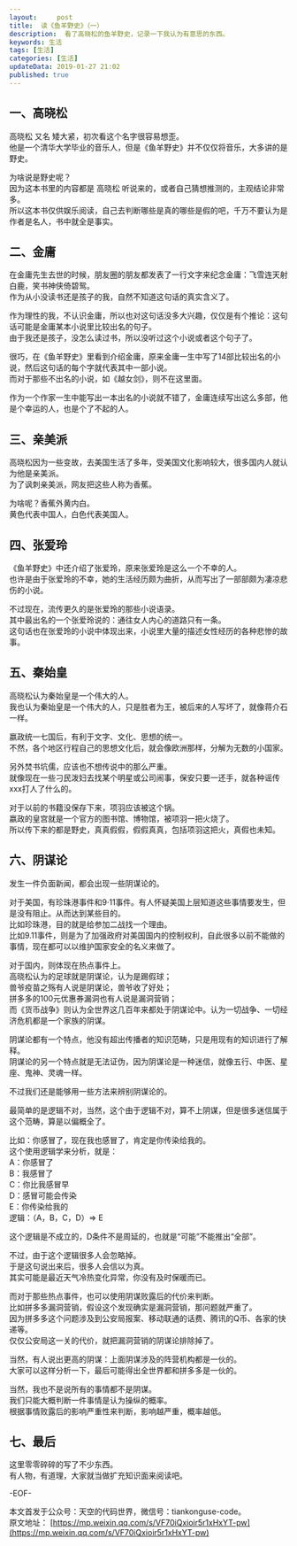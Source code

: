 ```yaml
---   
layout:     post  
title:  读《鱼羊野史》（一） 
description:  看了高晓松的鱼羊野史，记录一下我认为有意思的东西。  
keywords: 生活  
tags: [生活]    
categories: [生活]  
updateData: 2019-01-27 21:02 
published: true   
---  
```



## 一、高晓松


高晓松 又名 矮大紧，初次看这个名字很容易想歪。  
他是一个清华大学毕业的音乐人，但是《鱼羊野史》并不仅仅将音乐，大多讲的是野史。  


为啥说是野史呢？  
因为这本书里的内容都是 高晓松 听说来的，或者自己猜想推测的，主观结论非常多。  
所以这本书仅供娱乐阅读，自己去判断哪些是真的哪些是假的吧，千万不要认为是作者是名人，书中就全是事实。  


## 二、金庸  


在金庸先生去世的时候，朋友圈的朋友都发表了一行文字来纪念金庸：飞雪连天射白鹿，笑书神侠倚碧鸳。  
作为从小没读书还是孩子的我，自然不知道这句话的真实含义了。  


作为理性的我，不认识金庸，所以也对这句话没多大兴趣，仅仅是有个推论：这句话可能是金庸某本小说里比较出名的句子。  
由于我还是孩子，没怎么读过书，所以没听过这个小说或者这个句子了。  


很巧，在《鱼羊野史》里看到介绍金庸，原来金庸一生中写了14部比较出名的小说，然后这句话的每个字就代表其中一部小说。  
而对于那些不出名的小说，如《越女剑》，则不在这里面。  


作为一个作家一生中能写出一本出名的小说就不错了，金庸连续写出这么多部，他是个幸运的人，也是个了不起的人。  


## 三、亲美派  


高晓松因为一些变故，去美国生活了多年，受美国文化影响较大，很多国内人就认为他是亲美派。  
为了讽刺亲美派，网友把这些人称为香蕉。  


为啥呢？香蕉外黄内白。  
黄色代表中国人，白色代表美国人。  


## 四、张爱玲  


《鱼羊野史》中还介绍了张爱玲，原来张爱玲是这么一个不幸的人。  
也许是由于张爱玲的不幸，她的生活经历颇为曲折，从而写出了一部部颇为凄凉悲伤的小说。  


不过现在，流传更久的是张爱玲的那些小说语录。  
其中最出名的一个张爱玲说的：通往女人内心的道路只有一条。  
这句话也在张爱玲的小说中体现出来，小说里大量的描述女性经历的各种悲惨的故事。  


## 五、秦始皇   


高晓松认为秦始皇是一个伟大的人。  
我也认为秦始皇是一个伟大的人，只是胜者为王，被后来的人写坏了，就像蒋介石一样。  


嬴政统一七国后，有利于文字、文化、思想的统一。  
不然，各个地区行程自己的思想文化后，就会像欧洲那样，分解为无数的小国家。  


另外焚书坑儒，应该也不想传说中的那么严重。  
就像现在一些刁民泼妇去找某个明星或公司闹事，保安只要一还手，就各种谣传xxx打人了什么的。   


对于以前的书籍没保存下来，项羽应该被这个锅。  
嬴政的皇宫就是一个官方的图书馆、博物馆，被项羽一把火烧了。  
所以传下来的都是野史，真真假假，假假真真，包括项羽这把火，真假也未知。


## 六、阴谋论  


发生一件负面新闻，都会出现一些阴谋论的。  


对于美国，有珍珠港事件和9·11事件。有人怀疑美国上层知道这些事情要发生，但是没有阻止。从而达到某些目的。  
比如珍珠港，目的就是给参加二战找一个理由。  
比如9.11事件，则是为了加强政府对美国国内的控制权利，自此很多以前不能做的事情，现在都可以以维护国家安全的名义来做了。  


对于国内，则体现在热点事件上。   
高晓松认为的足球就是阴谋论，认为是踢假球；  
兽爷疫苗之殇有人说是阴谋论，兽爷收了好处；  
拼多多的100元优惠券漏洞也有人说是漏洞营销；  
而《货币战争》则认为全世界这几百年来都处于阴谋论中。认为一切战争、一切经济危机都是一个家族的阴谋。  


阴谋论都有一个特点，他没有超出传播者的知识范畴，只是用现有的知识进行了解释。  
阴谋论的另一个特点就是无法证伪，因为阴谋论是一种迷信，就像五行、中医、星座、鬼神、灵魂一样。  


不过我们还是能够用一些方法来辨别阴谋论的。  


最简单的是逻辑不对，当然，这个由于逻辑不对，算不上阴谋，但是很多迷信属于这个范畴，算是以偏概全了。  

比如：你感冒了，现在我也感冒了，肯定是你传染给我的。  
这个使用逻辑学来分析，就是：  
A：你感冒了  
B：我感冒了  
C：你比我感冒早  
D：感冒可能会传染  
E：你传染给我的  
逻辑：（A，B，C，D）=> E  


这个逻辑是不成立的，D条件不是周延的，也就是“可能”不能推出“全部”。  


不过，由于这个逻辑很多人会忽略掉。  
于是这句说出来后，很多人会信以为真。  
其实可能是最近天气冷热变化异常，你没有及时保暖而已。  


而对于那些热点事件，也可以使用阴谋败露后的代价来判断。  
比如拼多多漏洞营销，假设这个发现确实是漏洞营销，那问题就严重了。  
因为拼多多这个问题涉及到公安局报案、移动联通的话费、腾讯的Q币、各家的快递等。  
仅仅公安局这一关的代价，就把漏洞营销的阴谋论排除掉了。  


当然，有人说出更高的阴谋：上面阴谋涉及的阵营机构都是一伙的。  
大家可以这样分析一下，最后可能得出全世界都和拼多多是一伙的。  


当然，我也不是说所有的事情都不是阴谋。  
我们只能大概判断一件事情是认为操纵的概率。  
根据事情败露后的影响严重性来判断，影响越严重，概率越低。  


## 七、最后


这里零零碎碎的写了不少东西。  
有人物，有道理，大家就当做扩充知识面来阅读吧。  



-EOF-  


本文首发于公众号：天空的代码世界，微信号：tiankonguse-code。  
原文地址： [https://mp.weixin.qq.com/s/VF70iQxioir5r1xHxYT-pw](https://mp.weixin.qq.com/s/VF70iQxioir5r1xHxYT-pw)  
  
